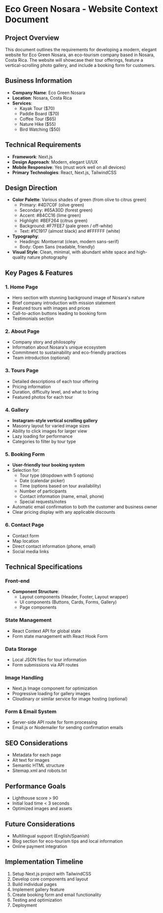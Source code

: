 # Eco Green Nosara - Website Context Document

## Project Overview
This document outlines the requirements for developing a modern, elegant website for Eco Green Nosara, an eco-tourism company based in Nosara, Costa Rica. The website will showcase their tour offerings, feature a vertical-scrolling photo gallery, and include a booking form for customers.

## Business Information
- **Company Name**: Eco Green Nosara
- **Location**: Nosara, Costa Rica
- **Services**:
  - Kayak Tour ($70)
  - Paddle Board ($70)
  - Coffee Tour ($65)
  - Nature Hike ($55)
  - Bird Watching ($50)

## Technical Requirements
- **Framework**: Next.js
- **Design Approach**: Modern, elegant UI/UX
- **Mobile Responsive**: Yes (must work well on all devices)
- **Primary Technologies**: React, Next.js, TailwindCSS

## Design Direction
- **Color Palette**: Various shades of green (from olive to citrus green)
  - Primary: #4D7C0F (olive green)
  - Secondary: #65A30D (forest green)
  - Accent: #84CC16 (lime green)
  - Highlight: #BEF264 (citrus green)
  - Background: #F7FEE7 (pale green / off-white)
  - Text: #1C1917 (almost black) and #FFFFFF (white)
- **Typography**:
  - Headings: Montserrat (clean, modern sans-serif)
  - Body: Open Sans (readable, friendly)
- **Visual Style**: Clean, minimal, with abundant white space and high-quality nature photography

## Key Pages & Features

### 1. Home Page
- Hero section with stunning background image of Nosara's nature
- Brief company introduction with mission statement
- Featured tours with images and prices
- Call-to-action buttons leading to booking form
- Testimonials section

### 2. About Page
- Company story and philosophy
- Information about Nosara's unique ecosystem
- Commitment to sustainability and eco-friendly practices
- Team introduction (optional)

### 3. Tours Page
- Detailed descriptions of each tour offering
- Pricing information
- Duration, difficulty level, and what to bring
- Featured photos for each tour

### 4. Gallery
- **Instagram-style vertical scrolling gallery**
- Masonry layout for varied image sizes
- Ability to click images for larger view
- Lazy loading for performance
- Categories to filter by tour type

### 5. Booking Form
- **User-friendly tour booking system**
- Selection for:
  - Tour type (dropdown with 5 options)
  - Date (calendar picker)
  - Time (options based on tour availability)
  - Number of participants
  - Contact information (name, email, phone)
  - Special requests/notes
- Automatic email confirmation to both the customer and business owner
- Clear pricing display with any applicable discounts

### 6. Contact Page
- Contact form
- Map location
- Direct contact information (phone, email)
- Social media links

## Technical Specifications

### Front-end
- **Component Structure**:
  - Layout components (Header, Footer, Layout wrapper)
  - UI components (Buttons, Cards, Forms, Gallery)
  - Page components

### State Management
- React Context API for global state
- Form state management with React Hook Form

### Data Storage
- Local JSON files for tour information
- Form submissions via API routes

### Image Handling
- Next.js Image component for optimization
- Progressive loading for gallery images
- Cloudinary or similar service for image hosting (optional)

### Form & Email System
- Server-side API route for form processing
- Email.js or Nodemailer for sending confirmation emails

## SEO Considerations
- Metadata for each page
- Alt text for images
- Semantic HTML structure
- Sitemap.xml and robots.txt

## Performance Goals
- Lighthouse score > 90
- Initial load time < 3 seconds
- Optimized images and assets

## Future Considerations
- Multilingual support (English/Spanish)
- Blog section for eco-tourism tips and local information
- Online payment integration

## Implementation Timeline
1. Setup Next.js project with TailwindCSS
2. Develop core components and layout
3. Build individual pages
4. Implement gallery feature
5. Create booking form and email functionality
6. Testing and optimization
7. Deployment